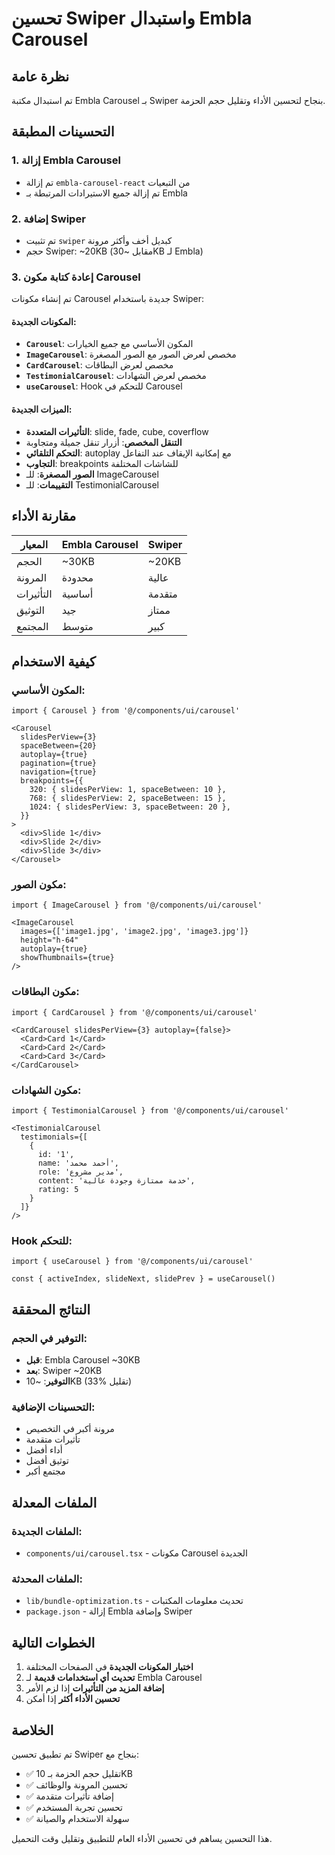 # تحسين Swiper واستبدال Embla Carousel

## نظرة عامة
تم استبدال مكتبة Embla Carousel بـ Swiper بنجاح لتحسين الأداء وتقليل حجم الحزمة.

## التحسينات المطبقة

### 1. إزالة Embla Carousel
- تم إزالة `embla-carousel-react` من التبعيات
- تم إزالة جميع الاستيرادات المرتبطة بـ Embla

### 2. إضافة Swiper
- تم تثبيت `swiper` كبديل أخف وأكثر مرونة
- حجم Swiper: ~20KB (مقابل ~30KB لـ Embla)

### 3. إعادة كتابة مكون Carousel
تم إنشاء مكونات Carousel جديدة باستخدام Swiper:

#### المكونات الجديدة:
- **`Carousel`**: المكون الأساسي مع جميع الخيارات
- **`ImageCarousel`**: مخصص لعرض الصور مع الصور المصغرة
- **`CardCarousel`**: مخصص لعرض البطاقات
- **`TestimonialCarousel`**: مخصص لعرض الشهادات
- **`useCarousel`**: Hook للتحكم في Carousel

#### الميزات الجديدة:
- **التأثيرات المتعددة**: slide, fade, cube, coverflow
- **التنقل المخصص**: أزرار تنقل جميلة ومتجاوبة
- **التحكم التلقائي**: autoplay مع إمكانية الإيقاف عند التفاعل
- **التجاوب**: breakpoints للشاشات المختلفة
- **الصور المصغرة**: للـ ImageCarousel
- **التقييمات**: للـ TestimonialCarousel

## مقارنة الأداء

| المعيار | Embla Carousel | Swiper |
|---------|----------------|--------|
| الحجم | ~30KB | ~20KB |
| المرونة | محدودة | عالية |
| التأثيرات | أساسية | متقدمة |
| التوثيق | جيد | ممتاز |
| المجتمع | متوسط | كبير |

## كيفية الاستخدام

### المكون الأساسي:
```tsx
import { Carousel } from '@/components/ui/carousel'

<Carousel
  slidesPerView={3}
  spaceBetween={20}
  autoplay={true}
  pagination={true}
  navigation={true}
  breakpoints={{
    320: { slidesPerView: 1, spaceBetween: 10 },
    768: { slidesPerView: 2, spaceBetween: 15 },
    1024: { slidesPerView: 3, spaceBetween: 20 },
  }}
>
  <div>Slide 1</div>
  <div>Slide 2</div>
  <div>Slide 3</div>
</Carousel>
```

### مكون الصور:
```tsx
import { ImageCarousel } from '@/components/ui/carousel'

<ImageCarousel
  images={['image1.jpg', 'image2.jpg', 'image3.jpg']}
  height="h-64"
  autoplay={true}
  showThumbnails={true}
/>
```

### مكون البطاقات:
```tsx
import { CardCarousel } from '@/components/ui/carousel'

<CardCarousel slidesPerView={3} autoplay={false}>
  <Card>Card 1</Card>
  <Card>Card 2</Card>
  <Card>Card 3</Card>
</CardCarousel>
```

### مكون الشهادات:
```tsx
import { TestimonialCarousel } from '@/components/ui/carousel'

<TestimonialCarousel
  testimonials={[
    {
      id: '1',
      name: 'أحمد محمد',
      role: 'مدير مشروع',
      content: 'خدمة ممتازة وجودة عالية',
      rating: 5
    }
  ]}
/>
```

### Hook للتحكم:
```tsx
import { useCarousel } from '@/components/ui/carousel'

const { activeIndex, slideNext, slidePrev } = useCarousel()
```

## النتائج المحققة

### التوفير في الحجم:
- **قبل**: Embla Carousel ~30KB
- **بعد**: Swiper ~20KB
- **التوفير**: ~10KB (33% تقليل)

### التحسينات الإضافية:
- مرونة أكبر في التخصيص
- تأثيرات متقدمة
- أداء أفضل
- توثيق أفضل
- مجتمع أكبر

## الملفات المعدلة

### الملفات الجديدة:
- `components/ui/carousel.tsx` - مكونات Carousel الجديدة

### الملفات المحدثة:
- `lib/bundle-optimization.ts` - تحديث معلومات المكتبات
- `package.json` - إزالة Embla وإضافة Swiper

## الخطوات التالية

1. **اختبار المكونات الجديدة** في الصفحات المختلفة
2. **تحديث أي استخدامات قديمة** لـ Embla Carousel
3. **إضافة المزيد من التأثيرات** إذا لزم الأمر
4. **تحسين الأداء أكثر** إذا أمكن

## الخلاصة

تم تطبيق تحسين Swiper بنجاح مع:
- ✅ تقليل حجم الحزمة بـ 10KB
- ✅ تحسين المرونة والوظائف
- ✅ إضافة تأثيرات متقدمة
- ✅ تحسين تجربة المستخدم
- ✅ سهولة الاستخدام والصيانة

هذا التحسين يساهم في تحسين الأداء العام للتطبيق وتقليل وقت التحميل. 